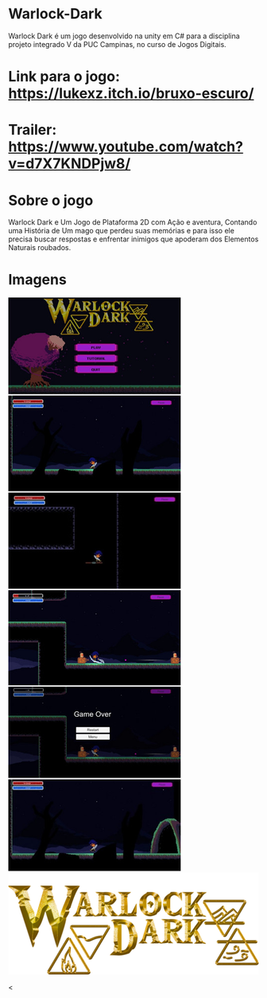 # Warlock-Dark
 Warlock Dark é um jogo desenvolvido na unity em C# para a disciplina projeto integrado V da PUC Campinas, no curso de Jogos Digitais.

# Link para o jogo:  https://lukexz.itch.io/bruxo-escuro/

# Trailer: https://www.youtube.com/watch?v=d7X7KNDPjw8/

# Sobre o jogo
 Warlock Dark e Um Jogo de Plataforma 2D com Ação e aventura, Contando uma História de Um mago que perdeu suas memórias e para isso ele precisa buscar respostas e enfrentar inimigos que apoderam dos Elementos Naturais roubados.

# Imagens

<img src="/PROJETO5/d3G1zn (1).jpeg" alt="img_1"/>
<img src="/PROJETO5/DSIiND.jpeg" alt="img_1"/>
<img src="/PROJETO5/dRC55O.jpeg" alt="img_1"/>


<img src="/PROJETO5/8_+_k6.jpeg" alt="img_1"/>
<img src="/PROJETO5/7ZsqQA.jpeg" alt="img_1"/>
<img src="/PROJETO5/dMaUZ2.jpeg" alt="img_1"/>
<img src="/PROJETO5/logo.png" alt="img_6"/>


<
